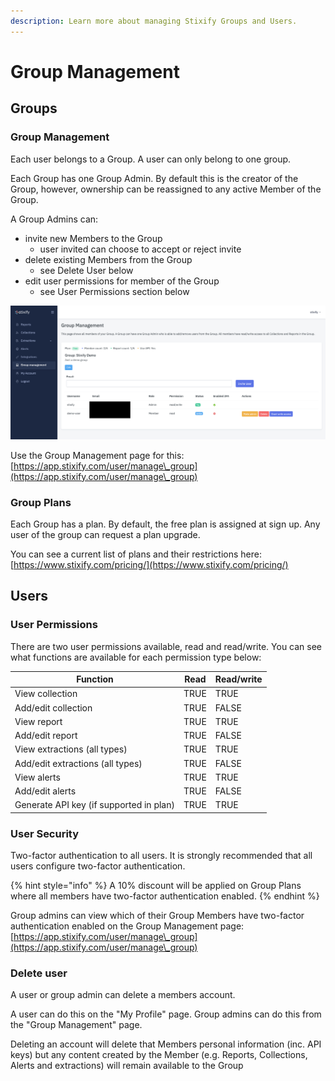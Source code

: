 ```yaml
---
description: Learn more about managing Stixify Groups and Users.
---
```


# Group Management

## Groups

### Group Management

Each user belongs to a Group. A user can only belong to one group.

Each Group has one Group Admin. By default this is the creator of the Group, however, ownership can be reassigned to any active Member of the Group.

A Group Admins can:

* invite new Members to the Group
  * user invited can choose to accept or reject invite
* delete existing Members from the Group
  * see Delete User below
* edit user permissions for member of the Group
  * see User Permissions section below

![Stixify Group management](<../.gitbook/assets/stixify-group-management (1).png>)

Use the Group Management page for this: [https://app.stixify.com/user/manage\_group](https://app.stixify.com/user/manage\_group)

### Group Plans

Each Group has a plan. By default, the free plan is assigned at sign up. Any user of the group can request a plan upgrade.

You can see a current list of plans and their restrictions here: [https://www.stixify.com/pricing/](https://www.stixify.com/pricing/)

## Users

### User Permissions

There are two user permissions available, read and read/write. You can see what functions are available for each permission type below:

| Function                                | Read | Read/write |
| --------------------------------------- | ---- | ---------- |
| View collection                         | TRUE | TRUE       |
| Add/edit collection                     | TRUE | FALSE      |
| View report                             | TRUE | TRUE       |
| Add/edit report                         | TRUE | FALSE      |
| View extractions (all types)            | TRUE | TRUE       |
| Add/edit extractions (all types)        | TRUE | FALSE      |
| View alerts                             | TRUE | TRUE       |
| Add/edit alerts                         | TRUE | FALSE      |
| Generate API key (if supported in plan) | TRUE | TRUE       |

### User Security

Two-factor authentication to all users. It is strongly recommended that all users configure two-factor authentication.

{% hint style="info" %}
A 10% discount will be applied on Group Plans where all members have two-factor authentication enabled.
{% endhint %}

Group admins can view which of their Group Members have two-factor authentication enabled on the Group Management page: [https://app.stixify.com/user/manage\_group](https://app.stixify.com/user/manage\_group)

### Delete user

A user or group admin can delete a members account.

A user can do this on the "My Profile" page. Group admins can do this from the "Group Management" page.

Deleting an account will delete that Members personal information (inc. API keys) but any content created by the Member (e.g. Reports, Collections, Alerts and extractions) will remain available to the Group
